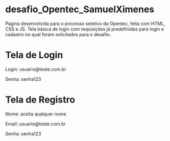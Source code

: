 # desafio_Opentec_SamuelXimenes
Página desenvolvida para o processo seletivo da Opentec, feita com HTML, CSS e JS. Tela básica de login com requisições já predefinidas para login e cadastro no qual foram solicitados para o desafio.

<div>
  <h1>Tela de Login</h1>
    <p>Login: usuario@teste.com.br </p>
    <p>Senha: senha123</p>
</div>

<div>
  <h1>Tela de Registro</h1>
    <p>Nome: aceita qualquer nome </p>
    <p>Email: usuario@teste.com.br </p>
    <p>Senha: senha123</p>
</div>
